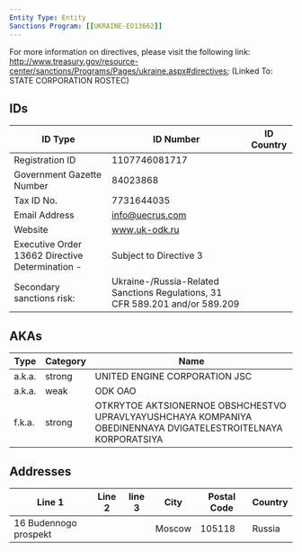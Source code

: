 ```yaml
---
Entity Type: Entity
Sanctions Program: [[UKRAINE-EO13662]]
---
```

For more information on directives, please visit the following link: http://www.treasury.gov/resource-center/sanctions/Programs/Pages/ukraine.aspx#directives; (Linked To: STATE CORPORATION ROSTEC)

## IDs
| ID Type | ID Number | ID Country |
|---------|-----------|------------|
| Registration ID | 1107746081717 |  |
| Government Gazette Number | 84023868 |  |
| Tax ID No. | 7731644035 |  |
| Email Address | info@uecrus.com |  |
| Website | www.uk-odk.ru |  |
| Executive Order 13662 Directive Determination - | Subject to Directive 3 |  |
| Secondary sanctions risk: | Ukraine-/Russia-Related Sanctions Regulations, 31 CFR 589.201 and/or 589.209 |  |


## AKAs
| Type | Category | Name      | 
|------|----------|-----------|
| a.k.a. | strong | UNITED ENGINE CORPORATION JSC |
| a.k.a. | weak | ODK OAO |
| f.k.a. | strong | OTKRYTOE AKTSIONERNOE OBSHCHESTVO UPRAVLYAYUSHCHAYA KOMPANIYA OBEDINENNAYA DVIGATELESTROITELNAYA KORPORATSIYA |


## Addresses
| Line 1 | Line 2 | line 3 | City | Postal Code| Country | 
|--------|--------|--------|------|------------|---------|
| 16 Budennogo prospekt |  |  | Moscow | 105118 | Russia |

